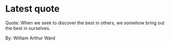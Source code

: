 # Latest quote 

Quote: When we seek to discover the best in others, we somehow bring out the best in ourselves. 

By: William Arthur Ward